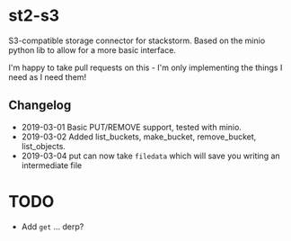 # st2-s3

S3-compatible storage connector for stackstorm. Based on the minio python lib to allow for a more basic interface.

I'm happy to take pull requests on this - I'm only implementing the things I need as I need them!

## Changelog

* 2019-03-01 Basic PUT/REMOVE support, tested with minio.
* 2019-03-02 Added list_buckets, make_bucket, remove_bucket, list_objects.
* 2019-03-04 put can now take `filedata` which will save you writing an intermediate file

# TODO

* Add `get` ... derp?